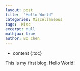 ```yaml
---
layout: post
title:  "Hello World"
categories: Miscellaneous
tags:  Misc
excerpt: null
mathjax: true
author: Bo Chen
---
```


* content
{:toc}

This is my first blog. Hello World!
